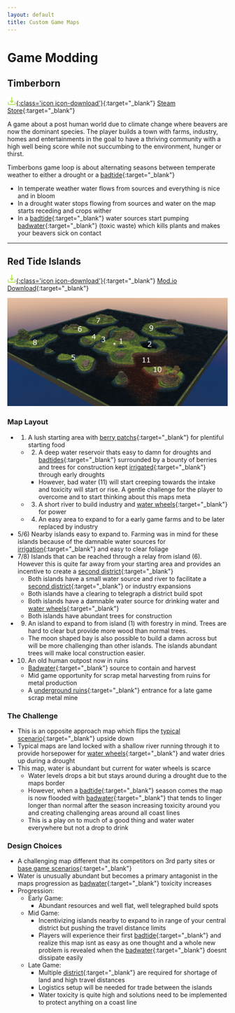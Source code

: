 ```yaml
---
layout: default
title: Custom Game Maps
---
```


# Game Modding

## Timberborn
[![Download](assets/images/icons/download.png){:class='icon icon-download'}](https://store.steampowered.com/app/1062090/Timberborn/){:target="_blank"}
[Steam Store](https://store.steampowered.com/app/1062090/Timberborn/){:target="_blank"}

A game about a post human world due to climate change where beavers are now the dominant species. The player builds a town with farms, industry, homes and entertainments in the goal to have a thriving community with a high well being score while not succumbing to the environment, hunger or thirst.

Timberbons game loop is about alternating seasons between temperate weather to either a drought or a [badtide](https://timberborn.wiki.gg/wiki/Weather#Badtide){:target="_blank"}
- In temperate weather water flows from sources and everything is nice and in bloom
- In a drought water stops flowing from sources and water on the map starts receding and crops wither
- In a [badtide](https://timberborn.wiki.gg/wiki/Weather#Badtide){:target="_blank"} water sources start pumping [badwater](https://timberborn.wiki.gg/wiki/Badwater){:target="_blank"} (toxic waste) which kills plants and makes your beavers sick on contact

---

## Red Tide Islands
[![Download](assets/images/icons/download.png){:class='icon icon-download'}](https://mod.io/g/timberborn/m/red-tide-islands){:target="_blank"}
[Mod.io Download](https://mod.io/g/timberborn/m/red-tide-islands){:target="_blank"}

![Red_Tide_Island](assets/images/screenshots/Red_Tide_Island.PNG)

### Map Layout
- 1) A lush starting area with [berry patchs](https://timberborn.wiki.gg/wiki/Berries){:target="_blank"} for plentiful starting food
	- 2) A deep water reservoir thats easy to damn for droughts and [badtides](https://timberborn.wiki.gg/wiki/Weather#Badtide){:target="_blank"} surrounded by a bounty of berries and trees for construction kept [irrigated](https://timberborn.wiki.gg/wiki/Fluids#Irrigation){:target="_blank"} through early droughts
		- However, bad water (11) will start creeping towards the intake and toxicity will start or rise. A gentle challenge for the player to overcome and to start thinking about this maps meta
	- 3) A short river to build industry and [water wheels](https://timberborn.wiki.gg/wiki/Water_Wheel){:target="_blank"} for power
	- 4) An easy area to expand to for a early game farms and to be later replaced by industry
- 5/6) Nearby islands easy to expand to. Farming was in mind for these islands because of the damnable water sources for [irrigation](https://timberborn.wiki.gg/wiki/Fluids#Irrigation){:target="_blank"} and easy to clear foliage
- 7/8) Islands that can be reached through a relay from island (6). However this is quite far away from your starting area and provides an incentive to create a [second district](https://timberborn.wiki.gg/wiki/Districts){:target="_blank"}
	- Both islands have a small water source and river to facilitate a [second district](https://timberborn.wiki.gg/wiki/Districts){:target="_blank"} or industry expansions
	- Both islands have a clearing to telegraph a district build spot
	- Both islands have a damnable water source for drinking water and [water wheels](https://timberborn.wiki.gg/wiki/Water_Wheel){:target="_blank"}
	- Both islands have abundant trees for construction
- 9) An island to expand to from island (1) with forestry in mind. Trees are hard to clear but provide more wood than normal trees.
	- The moon shaped bay is also possible to build a damn across but will be more challenging than other islands. The islands abundant trees will make local construction easier.
- 10) An old human outpost now in ruins
	- [Badwater](https://timberborn.wiki.gg/wiki/Badwater){:target="_blank"} source to contain and harvest
	- Mid game opportunity for scrap metal harvesting from ruins for metal production
	- A [underground ruins](https://timberborn.wiki.gg/wiki/Underground_Ruins){:target="_blank"} entrance for a late game scrap metal mine

### The Challenge
- This is an opposite approach map which flips the [typical scenario](https://timberborn.wiki.gg/wiki/Maps){:target="_blank"} upside down
 - Typical maps are land locked with a shallow river running through it to provide horsepower for [water wheels](https://timberborn.wiki.gg/wiki/Water_Wheel){:target="_blank"} and water dries up during a drought
 - This map, water is abundant but current for water wheels is scarce
	- Water levels drops a bit but stays around during a drought due to the maps border
	- However, when a [badtide](https://timberborn.wiki.gg/wiki/Weather#Badtide){:target="_blank"} season comes the map is now flooded with [badwater](https://timberborn.wiki.gg/wiki/Badwater){:target="_blank"} that tends to linger longer than normal after the season increasing toxicity around you and creating challenging areas around all coast lines
	- This is a play on to much of a good thing and water water everywhere but not a drop to drink

### Design Choices
- A challenging map different that its competitors on 3rd party sites or [base game scenarios](https://timberborn.wiki.gg/wiki/Maps){:target="_blank"}
- Water is unusually abundant but becomes a primary antagonist in the maps progression as [badwater](https://timberborn.wiki.gg/wiki/Badwater){:target="_blank"} toxicity increases
- Progression:
	- Early Game:
		- Abundant resources and well flat, well telegraphed build spots
	- Mid Game:
		- Incentivizing islands nearby to expand to in range of your central district but pushing the travel distance limits
		- Players will experience their first [badtide](https://timberborn.wiki.gg/wiki/Weather#Badtide){:target="_blank"} and realize this map isnt as easy as one thought and a whole new problem is revealed when the [badwater](https://timberborn.wiki.gg/wiki/Badwater){:target="_blank"} doesnt dissipate easily
	- Late Game:
		- Multiple [district](https://timberborn.wiki.gg/wiki/Districts){:target="_blank"} are required for shortage of land and high travel distances
		- Logistics setup will be needed for trade between the islands
		- Water toxicity is quite high and solutions need to be implemented to protect anything on a coast line
